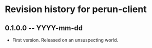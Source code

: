 # Revision history for perun-client

## 0.1.0.0 -- YYYY-mm-dd

* First version. Released on an unsuspecting world.
